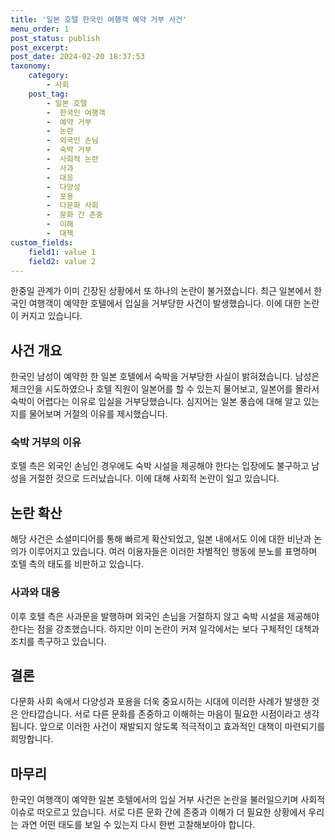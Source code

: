 ```yaml
---
title: '일본 호텔 한국인 여행객 예약 거부 사건'
menu_order: 1
post_status: publish
post_excerpt: 
post_date: 2024-02-20 18:37:53
taxonomy:
    category:
        - 사회
    post_tag:
        - 일본 호텔
        -  한국인 여행객
        -  예약 거부
        -  논란
        -  외국인 손님
        -  숙박 거부
        -  사회적 논란
        -  사과
        -  대응
        -  다양성
        -  포용
        -  다문화 사회
        -  문화 간 존중
        -  이해
        -  대책
custom_fields:
    field1: value 1
    field2: value 2
---
```


한중일 관계가 이미 긴장된 상황에서 또 하나의 논란이 불거졌습니다. 최근 일본에서 한국인 여행객이 예약한 호텔에서 입실을 거부당한 사건이 발생했습니다. 이에 대한 논란이 커지고 있습니다. 
## 사건 개요
한국인 남성이 예약한 한 일본 호텔에서 숙박을 거부당한 사실이 밝혀졌습니다. 남성은 체크인을 시도하였으나 호텔 직원이 일본어를 할 수 있는지 물어보고, 일본어를 몰라서 숙박이 어렵다는 이유로 입실을 거부당했습니다. 심지어는 일본 풍습에 대해 알고 있는지를 물어보며 거절의 이유를 제시했습니다.
### 숙박 거부의 이유
호텔 측은 외국인 손님인 경우에도 숙박 시설을 제공해야 한다는 입장에도 불구하고 남성을 거절한 것으로 드러났습니다. 이에 대해 사회적 논란이 일고 있습니다.
## 논란 확산
해당 사건은 소셜미디어를 통해 빠르게 확산되었고, 일본 내에서도 이에 대한 비난과 논의가 이루어지고 있습니다. 여러 이용자들은 이러한 차별적인 행동에 분노를 표명하며 호텔 측의 태도를 비판하고 있습니다.
### 사과와 대응
이후 호텔 측은 사과문을 발행하며 외국인 손님을 거절하지 않고 숙박 시설을 제공해야 한다는 점을 강조했습니다. 하지만 이미 논란이 커져 일각에서는 보다 구체적인 대책과 조치를 촉구하고 있습니다.
## 결론
다문화 사회 속에서 다양성과 포용을 더욱 중요시하는 시대에 이러한 사례가 발생한 것은 안타깝습니다. 서로 다른 문화를 존중하고 이해하는 마음이 필요한 시점이라고 생각됩니다. 앞으로 이러한 사건이 재발되지 않도록 적극적이고 효과적인 대책이 마련되기를 희망합니다.
## 마무리
한국인 여행객이 예약한 일본 호텔에서의 입실 거부 사건은 논란을 불러일으키며 사회적 이슈로 떠오르고 있습니다. 서로 다른 문화 간에 존중과 이해가 더 필요한 상황에서 우리는 과연 어떤 태도를 보일 수 있는지 다시 한번 고찰해보아야 합니다.
